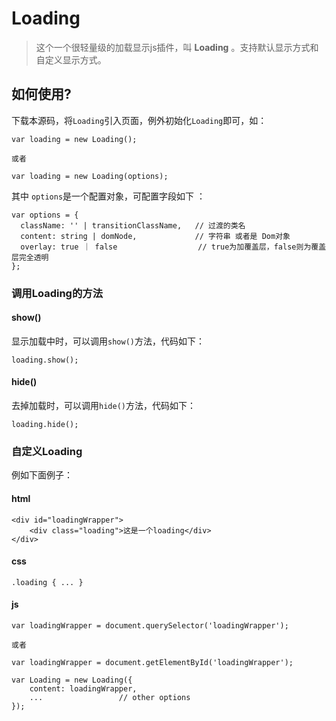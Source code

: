 Loading
=======

> 这个一个很轻量级的加载显示js插件，叫 **Loading** 。支持默认显示方式和自定义显示方式。

## 如何使用?

下载本源码，将`Loading`引入页面，例外初始化`Loading`即可，如：

    var loading = new Loading();

    或者

    var loading = new Loading(options);

其中 `options`是一个配置对象，可配置字段如下 ：

    var options = {
      className: '' | transitionClassName,   // 过渡的类名
      content: string | domNode,             // 字符串 或者是 Dom对象
      overlay: true ｜ false                  // true为加覆盖层，false则为覆盖层完全透明
    };

### 调用Loading的方法

#### show()

显示加载中时，可以调用`show()`方法，代码如下：

    loading.show();

#### hide()

去掉加载时，可以调用`hide()`方法，代码如下：

    loading.hide();


### 自定义Loading

例如下面例子：

#### html

    <div id="loadingWrapper">
        <div class="loading">这是一个loading</div>
    </div>

#### css

    .loading { ... }

#### js

    var loadingWrapper = document.querySelector('loadingWrapper');

    或者

    var loadingWrapper = document.getElementById('loadingWrapper');

    var Loading = new Loading({
        content: loadingWrapper,
        ...                 // other options
    });



